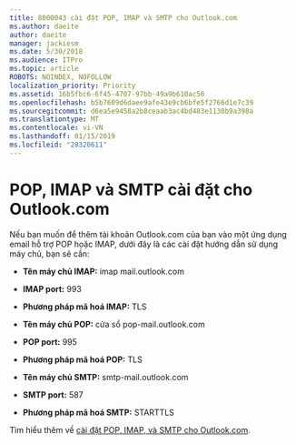 ```yaml
---
title: 8000043 cài đặt POP, IMAP và SMTP cho Outlook.com
ms.author: daeite
author: daeite
manager: jackiesm
ms.date: 5/30/2018
ms.audience: ITPro
ms.topic: article
ROBOTS: NOINDEX, NOFOLLOW
localization_priority: Priority
ms.assetid: 16b5fbc6-6f45-4707-97bb-49a9b610ac56
ms.openlocfilehash: b5b7609d6daee9afe43e9cb6bfe5f2766d1e7c39
ms.sourcegitcommit: d6ea5e9458a2b8ceaab3ac4bd483e1130b9a398a
ms.translationtype: MT
ms.contentlocale: vi-VN
ms.lasthandoff: 01/15/2019
ms.locfileid: "28320611"
---
```

# <a name="pop-imap-and-smtp-settings-for-outlookcom"></a>POP, IMAP và SMTP cài đặt cho Outlook.com

Nếu bạn muốn để thêm tài khoản Outlook.com của bạn vào một ứng dụng email hỗ trợ POP hoặc IMAP, dưới đây là các cài đặt hướng dẫn sử dụng máy chủ, bạn sẽ cần:
  
- **Tên máy chủ IMAP:** imap mail.outlook.com 
    
- **IMAP port:** 993 
    
- **Phương pháp mã hoá IMAP:** TLS 
    
- **Tên máy chủ POP:** cửa sổ pop-mail.outlook.com 
    
- **POP port:** 995 
    
- **Phương pháp mã hoá POP:** TLS 
    
- **Tên máy chủ SMTP:** smtp-mail.outlook.com 
    
- **SMTP port:** 587 
    
- **Phương pháp mã hoá SMTP:** STARTTLS 
    
Tìm hiểu thêm về [cài đặt POP, IMAP, và SMTP cho Outlook.com](https://go.microsoft.com/fwlink/p/?linkid=2001402&amp;clcid=0x409).
  

